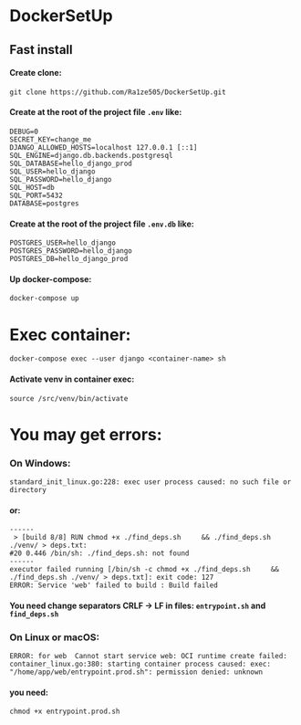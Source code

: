 # DockerSetUp
## Fast install
#### Create clone:
```
git clone https://github.com/Ra1ze505/DockerSetUp.git
```

#### Create at the root of the project file `.env` like:

```
DEBUG=0
SECRET_KEY=change_me
DJANGO_ALLOWED_HOSTS=localhost 127.0.0.1 [::1]
SQL_ENGINE=django.db.backends.postgresql
SQL_DATABASE=hello_django_prod
SQL_USER=hello_django
SQL_PASSWORD=hello_django
SQL_HOST=db
SQL_PORT=5432
DATABASE=postgres
```

#### Create at the root of the project file `.env.db` like:

``` 
POSTGRES_USER=hello_django
POSTGRES_PASSWORD=hello_django
POSTGRES_DB=hello_django_prod
```

#### Up docker-compose:

```
docker-compose up
```

# Exec container:

```
docker-compose exec --user django <container-name> sh
```
#### Activate venv in container exec:

```
source /src/venv/bin/activate
```

# You may get errors:
### On Windows:
```
standard_init_linux.go:228: exec user process caused: no such file or directory
```
#### or:
```
------
 > [build 8/8] RUN chmod +x ./find_deps.sh     && ./find_deps.sh ./venv/ > deps.txt:
#20 0.446 /bin/sh: ./find_deps.sh: not found
------
executor failed running [/bin/sh -c chmod +x ./find_deps.sh     && ./find_deps.sh ./venv/ > deps.txt]: exit code: 127
ERROR: Service 'web' failed to build : Build failed

```
#### You need change separators CRLF -> LF in files: `entrypoint.sh` and `find_deps.sh`

### On Linux or macOS:
```
ERROR: for web  Cannot start service web: OCI runtime create failed: container_linux.go:380: starting container process caused: exec: "/home/app/web/entrypoint.prod.sh": permission denied: unknown
```
#### you need:
```
chmod +x entrypoint.prod.sh 
```

